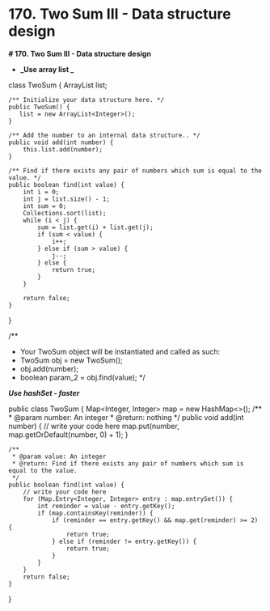 # 170. Two Sum III - Data structure design

**# 170. Two Sum III - Data structure design**

- **_Use array list _**

class TwoSum {
    ArrayList<Integer> list;

    /** Initialize your data structure here. */
    public TwoSum() {
       list = new ArrayList<Integer>();  
    }
    
    /** Add the number to an internal data structure.. */
    public void add(int number) {
        this.list.add(number);            
    }
    
    /** Find if there exists any pair of numbers which sum is equal to the value. */
    public boolean find(int value) {
        int i = 0;
        int j = list.size() - 1;
        int sum = 0;
        Collections.sort(list);
        while (i < j) {
            sum = list.get(i) + list.get(j);
            if (sum < value) {
                i++;    
            } else if (sum > value) {
                j--;
            } else {
                return true;
            }
        }
        
        return false;
    }
}

/**
 * Your TwoSum object will be instantiated and called as such:
 * TwoSum obj = new TwoSum();
 * obj.add(number);
 * boolean param_2 = obj.find(value);
 */

**_Use hashSet - faster_**

public class TwoSum {
    Map<Integer, Integer> map = new HashMap<>();
    /**
     * @param number: An integer
     * @return: nothing
     */
    public void add(int number) {
        // write your code here
        map.put(number, map.getOrDefault(number, 0) + 1);
    }

    /**
     * @param value: An integer
     * @return: Find if there exists any pair of numbers which sum is equal to the value.
     */
    public boolean find(int value) {
        // write your code here
        for (Map.Entry<Integer, Integer> entry : map.entrySet()) {
            int reminder = value - entry.getKey();
            if (map.containsKey(reminder)) {
                if (reminder == entry.getKey() && map.get(reminder) >= 2) {
                    return true;
                } else if (reminder != entry.getKey()) {
                    return true;
                }
            }
        }
        return false;
    }
}
